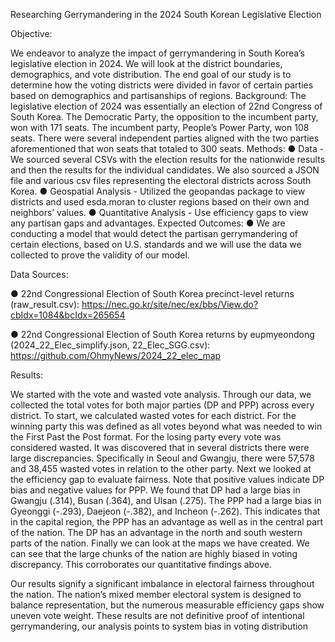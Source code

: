 Researching Gerrymandering in the 2024 South Korean Legislative Election



Objective: 

We endeavor to analyze the impact of gerrymandering in South Korea’s legislative election in 2024. We will look at the district boundaries, demographics, and vote distribution. The end goal of our study is to determine how the voting districts were divided in favor of certain parties based on demographics and partisanships of regions. 
Background:
The legislative election of 2024 was essentially an election of 22nd Congress of South Korea. The Democratic Party, the opposition to the incumbent party, won with 171 seats. The incumbent party, People’s Power Party,  won 108 seats. There were several independent parties aligned with the two parties aforementioned that won seats that totaled to 300 seats. 
Methods:
●	Data - We sourced several CSVs with the election results for the nationwide results and then the results for the individual candidates. We also sourced a JSON file and various csv files representing the electoral districts across South Korea. 
●	Geospatial Analysis - Utilized the geopandas package to view districts and used esda.moran to cluster regions based on their own and neighbors’ values. 
●	Quantitative Analysis - Use efficiency gaps to view any partisan gaps and advantages. 
Expected Outcomes:
●	We are conducting a model that would detect the partisan gerrymandering of certain elections, based on U.S. standards and we will use the data we collected to prove the validity of our model. 



Data Sources:

●	22nd Congressional Election of South Korea precinct-level returns (raw_result.csv): 
https://nec.go.kr/site/nec/ex/bbs/View.do?cbIdx=1084&bcIdx=265654

●	22nd Congressional Election of South Korea returns by eupmyeondong (2024_22_Elec_simplify.json, 22_Elec_SGG.csv): 
https://github.com/OhmyNews/2024_22_elec_map



Results:  

We started with the vote and wasted vote analysis. Through our data, we collected the total votes for both major parties (DP and PPP) across every district. To start, we calculated wasted votes for each district. For the winning party this was defined as all votes beyond what was needed to win the First Past the Post format. For the losing party every vote was considered wasted. It was discovered that in several districts there were large discrepancies. Specifically in Seoul and Gwangju, there were 57,578 and 38,455 wasted votes in relation to the other party.
Next we looked at the efficiency gap to evaluate fairness. Note that positive values indicate DP bias and negative values for PPP. We found that DP had a large bias in Gwangju (.314), Busan (.364), and Ulsan (.275). The PPP had a large bias in Gyeonggi (-.293), Daejeon (-.382), and Incheon (-.262). This indicates that in the capital region, the PPP has an advantage as well as in the central part of the nation. The DP has an advantage in the north and south western parts of the nation. 
Finally we can look at the maps we have created. We can see that the large chunks of the nation are highly biased in voting discrepancy. This corroborates our quantitative findings above. 

Our results signify a significant imbalance in electoral fairness throughout the nation. The nation’s mixed member electoral system is designed to balance representation, but the numerous measurable efficiency gaps show uneven vote weight. These results are not definitive proof of intentional gerrymandering, our analysis points to system bias in voting distribution
